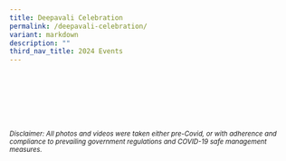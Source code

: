 ```yaml
---
title: Deepavali Celebration
permalink: /deepavali-celebration/
variant: markdown
description: ""
third_nav_title: 2024 Events
---
```

<br><br><br><br><br><br>
<sup>_Disclaimer: All photos and videos were taken either pre-Covid, or with adherence and compliance to prevailing government regulations and COVID-19 safe management measures._</sup>